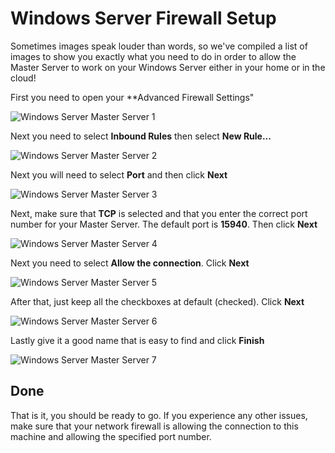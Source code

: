 # Windows Server Firewall Setup

Sometimes images speak louder than words, so we've compiled a list of images to show you exactly what you need to do in order to allow the Master Server to work on your Windows Server either in your home or in the cloud!

First you need to open your \*\*Advanced Firewall Settings"

![Windows Server Master Server 1](https://raw.githubusercontent.com/BeardedManStudios/ForgeNetworkingRemastered/develop/docs/mkdocs/docs/images/windows-server-master-server-1.png)

Next you need to select **Inbound Rules** then select **New Rule...**

![Windows Server Master Server 2](https://raw.githubusercontent.com/BeardedManStudios/ForgeNetworkingRemastered/develop/docs/mkdocs/docs/images/windows-server-master-server-2.png)

Next you will need to select **Port** and then click **Next**

![Windows Server Master Server 3](https://raw.githubusercontent.com/BeardedManStudios/ForgeNetworkingRemastered/develop/docs/mkdocs/docs/images/windows-server-master-server-3.png)

Next, make sure that **TCP** is selected and that you enter the correct port number for your Master Server. The default port is **15940**. Then click **Next**

![Windows Server Master Server 4](https://raw.githubusercontent.com/BeardedManStudios/ForgeNetworkingRemastered/develop/docs/mkdocs/docs/images/windows-server-master-server-4.png)

Next you need to select **Allow the connection**. Click **Next**

![Windows Server Master Server 5](https://raw.githubusercontent.com/BeardedManStudios/ForgeNetworkingRemastered/develop/docs/mkdocs/docs/images/windows-server-master-server-5.png)

After that, just keep all the checkboxes at default \(checked\). Click **Next**

![Windows Server Master Server 6](https://raw.githubusercontent.com/BeardedManStudios/ForgeNetworkingRemastered/develop/docs/mkdocs/docs/images/windows-server-master-server-6.png)

Lastly give it a good name that is easy to find and click **Finish**

![Windows Server Master Server 7](https://raw.githubusercontent.com/BeardedManStudios/ForgeNetworkingRemastered/develop/docs/mkdocs/docs/images/windows-server-master-server-7.png)

## Done

That is it, you should be ready to go. If you experience any other issues, make sure that your network firewall is allowing the connection to this machine and allowing the specified port number.

